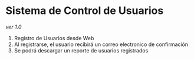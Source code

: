 # Sistema de Control de Usuarios
*ver 1.0*

1. Registro de Usuarios desde Web
2. Al registrarse, el usuario recibirá un correo electronico de confirmación
3. Se podrá descargar un reporte de usuarios registrados
